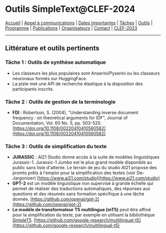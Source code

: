 # Outils SimpleText@CLEF-2024

[Accueil](../) | [Appel à communications](../fr/CFP.md) | [Dates importantes](../fr/dates.md) | [Tâches](../fr/tasks.md) | [Outils](../fr/tools.md) | [Programme](../fr/program.md) | [Publications](../fr/publications.md) | [Organisateurs](../fr/organizers.md) | [Contact](../fr/contact.md) | [CLEF-2023](https://simpletext-project.com/2023/clef/)

---

## Littérature et outils pertinents
### Tâche 1 : Outils de synthèse automatique
* Les classeurs les plus populaires sont Anserini/Pyserini ou les classeurs neuronaux formés sur HuggingFace.
* La piste met une API de recherche élastique à la disposition des participants inscrits.

### Tâche 2 : Outils de gestion de la terminologie
* **FDI** : Robertson, S. (2004), "Understanding inverse document frequency : on theoretical arguments for IDF", Journal of Documentation, Vol. 60 No. 5, pp. 503-520. [https://doi.org/10.1108/00220410410560582](https://doi.org/10.1108/00220410410560582)

### Tâche 3 : Outils de simplification du texte
* **JURASSIC** : AI21 Studio donne accès à la suite de modèles linguistiques Jurassic-1. Jurassic-1 Jumbo est le plus grand modèle disponible au public sans liste d'attente. Le terrain de jeu du studio AI21 propose des promts prêts à l'emploi pour la simplification des textes (voir De-Jargonizer) [https://www.ai21.com/studio](https://www.ai21.com/studio)
* **GPT-2** est un modèle linguistique non supervisé à grande échelle qui permet de réaliser des traductions automatiques, des réponses aux questions et des résumés sans formation spécifique à une tâche donnée. [https://github.com/openai/gpt-2](https://github.com/openai/gpt-2)
* **Le modèle de transformateur T5 multilingue (mT5)** peut être affiné pour la simplification du texte, par exemple en utilisant la bibliothèque [SimpleT5](https://github.com/Shivanandroy/simpleT5/). [https://github.com/google-research/multilingual-t5](https://github.com/google-research/multilingual-t5)
